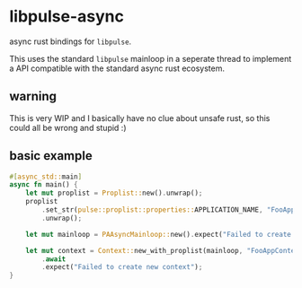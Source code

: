 # libpulse-async
async rust bindings for `libpulse`.

This uses the standard `libpulse` mainloop in a seperate thread to implement a API compatible with the standard async rust ecosystem.

## warning
This is very WIP and I basically have no clue about unsafe rust, so this could all be wrong and stupid :)

## basic example
```rust
#[async_std::main]
async fn main() {
    let mut proplist = Proplist::new().unwrap();
    proplist
        .set_str(pulse::proplist::properties::APPLICATION_NAME, "FooApp")
        .unwrap();

    let mut mainloop = PAAsyncMainloop::new().expect("Failed to create mainloop");

    let mut context = Context::new_with_proplist(mainloop, "FooAppContext", proplist)
        .await
        .expect("Failed to create new context");
}
```
